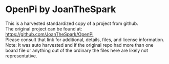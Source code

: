 
# OpenPi by JoanTheSpark  
This is a harvested standardized copy of a project from github.  
The original project can be found at:  
https://github.com/JoanTheSpark/OpenPi  
Please consult that link for additional, details, files, and license information.  
Note: It was auto harvested and if the original repo had more than one board file or anything out of the ordinary the files here are likely not representative.  
    